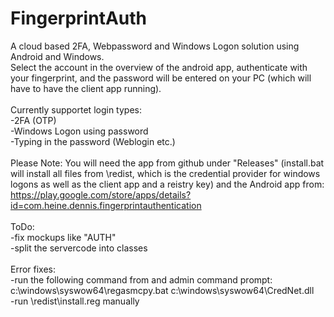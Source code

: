 # FingerprintAuth
 A cloud based 2FA, Webpassword and Windows Logon solution using Android and Windows.<br>
 Select the account in the overview of the android app, authenticate with your fingerprint, and the password will be entered on your PC (which will have to have the client app    running).<br><br>
 Currently supportet login types:<br>
-2FA (OTP)<br>
-Windows Logon using password<br>
-Typing in the password (Weblogin etc.)<br>
 <br>
 Please Note:
 You will need the app from github under "Releases" (install.bat will install all files from \redist, which is the credential provider for windows logons as well as the client app and a reistry key) and the Android app from: https://play.google.com/store/apps/details?id=com.heine.dennis.fingerprintauthentication <br><br>
 ToDo:<br>
-fix mockups like "AUTH"<br>
-split the servercode into classes<br>
<br>
Error fixes:<br>
-run the following command from and admin command prompt: c:\windows\syswow64\regasmcpy.bat c:\windows\syswow64\CredNet.dll<br>
-run \redist\install.reg manually
